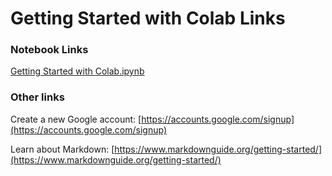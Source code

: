 
# Getting Started with Colab Links

### Notebook Links

[Getting Started with Colab.ipynb](https://colab.research.google.com/drive/1tDGF1gSy12feu3voV1aWAWbu8i65Xh0f?usp=sharing)

### Other links

Create a new Google account: [https://accounts.google.com/signup](https://accounts.google.com/signup)

Learn about Markdown: [https://www.markdownguide.org/getting-started/](https://www.markdownguide.org/getting-started/)

